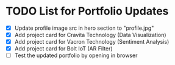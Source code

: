# TODO List for Portfolio Updates

- [x] Update profile image src in hero section to "profile.jpg"
- [x] Add project card for Cravita Technology (Data Visualization)
- [x] Add project card for Vacron Technology (Sentiment Analysis)
- [x] Add project card for Bolt IoT (AR Filter)
- [ ] Test the updated portfolio by opening in browser
